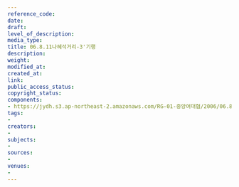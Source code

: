 ```yaml
---
reference_code: 
date: 
draft: 
level_of_description: 
media_type: 
title: 06.8.11나혜석거리-3'기행
description: 
weight: 
modified_at: 
created_at: 
link: 
public_access_status: 
copyright_status: 
components:
- https://jydh.s3.ap-northeast-2.amazonaws.com/RG-01-중앙여대협/2006/06.8.11나혜석거리-3'기행.jpg
tags:
- 
creators:
- 
subjects:
- 
sources:
- 
venues:
- 
---
```

